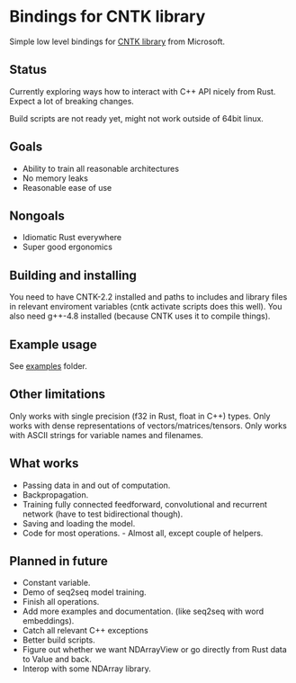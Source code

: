 # Bindings for CNTK library

Simple low level bindings for [CNTK library](https://github.com/Microsoft/CNTK/blob/release/2.2/Source/CNTKv2LibraryDll/API/CNTKLibrary.h) from Microsoft.

## Status

Currently exploring ways how to interact with C++ API nicely from Rust.
Expect a lot of breaking changes.

Build scripts are not ready yet, might not work outside of 64bit linux.

## Goals

* Ability to train all reasonable architectures
* No memory leaks
* Reasonable ease of use

## Nongoals

* Idiomatic Rust everywhere
* Super good ergonomics

## Building and installing

You need to have CNTK-2.2 installed and paths to includes and library files in
relevant enviroment variables (cntk activate scripts does this well).
You also need g++-4.8 installed (because CNTK uses it to compile things).

## Example usage

See [examples](https://github.com/usamec/cntk-rs/tree/master/examples) folder.

## Other limitations

Only works with single precision (f32 in Rust, float in C++) types.
Only works with dense representations of vectors/matrices/tensors.
Only works with ASCII strings for variable names and filenames.

## What works

* Passing data in and out of computation.
* Backpropagation.
* Training fully connected feedforward, convolutional and recurrent network (have to test bidirectional though).
* Saving and loading the model.
* Code for most operations. - Almost all, except couple of helpers.

## Planned in future

* Constant variable.
* Demo of seq2seq model training.
* Finish all operations.
* Add more examples and documentation. (like seq2seq with word embeddings).
* Catch all relevant C++ exceptions
* Better build scripts.
* Figure out whether we want NDArrayView or go directly from Rust data to Value and back.
* Interop with some NDArray library.

